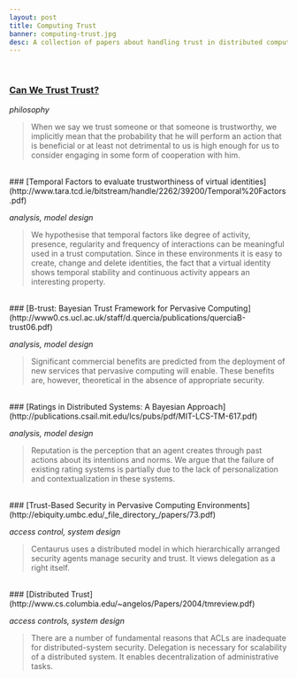 ```yaml
---
layout: post
title: Computing Trust
banner: computing-trust.jpg
desc: A collection of papers about handling trust in distributed computing.
---
```


<br>

### [Can We Trust Trust?](http://citeseerx.ist.psu.edu/viewdoc/download?doi=10.1.1.24.5695&rep=rep1&type=pdf)

*philosophy*

> When we say we trust someone or that someone is
trustworthy, we implicitly mean that the probability that he will perform an action that is
beneficial or at least not detrimental to us is high enough for us to consider engaging in some
form of cooperation with him.

<br>
### [Temporal Factors to evaluate trustworthiness of virtual identities](http://www.tara.tcd.ie/bitstream/handle/2262/39200/Temporal%20Factors.pdf)

*analysis, model design*

> We hypothesise that temporal factors like
degree of activity, presence, regularity and frequency of
interactions can be meaningful used in a trust computation.
Since in these environments it is
easy to create, change and delete identities, the fact that
a virtual identity shows temporal stability and continuous
activity appears an interesting property. 

<br>
### [B-trust: Bayesian Trust Framework for Pervasive Computing](http://www0.cs.ucl.ac.uk/staff/d.quercia/publications/querciaB-trust06.pdf)

*analysis, model design*

> Significant commercial benefits are predicted from the deployment of new services that
pervasive computing will enable. These benefits are, however, theoretical in the absence
of appropriate security.


<br>
### [Ratings in Distributed Systems: A Bayesian Approach](http://publications.csail.mit.edu/lcs/pubs/pdf/MIT-LCS-TM-617.pdf)

*analysis, model design*

> Reputation is the perception that an agent creates through past actions about its intentions and norms. We argue that the failure of existing rating systems is partially due to the lack of personalization and
contextualization in these systems.


<br>
### [Trust-Based Security in Pervasive Computing Environments](http://ebiquity.umbc.edu/_file_directory_/papers/73.pdf)

*access control, system design*

> Centaurus uses a distributed model in
which hierarchically arranged security
agents manage security and trust. It views delegation as a right
itself. 



<br>
### [Distributed Trust](http://www.cs.columbia.edu/~angelos/Papers/2004/tmreview.pdf)

*access controls, system design*

> There are a number of fundamental
reasons that ACLs are inadequate for distributed-system security.
Delegation is necessary for scalability of a distributed system. It enables decentralization of
administrative tasks.

<br>